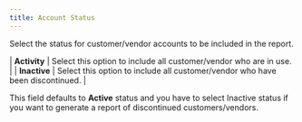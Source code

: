 ```yaml
---
title: Account Status
---
```



Select the status for customer/vendor accounts to be included in the  report.


| **Activity** | Select this option to include all customer/vendor who are in use. |
| **Inactive** | Select this option to include all customer/vendor who have been discontinued. |



This field defaults to **Active**  status and you have to select Inactive  status if you want to generate a report of discontinued customers/vendors.
